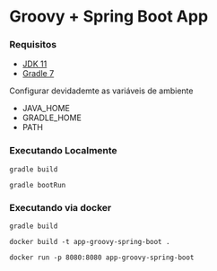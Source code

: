 # Groovy + Spring Boot App

### Requisitos

- [JDK 11](https://www.oracle.com/br/java/technologies/javase-jdk11-downloads.html)
- [Gradle 7](https://gradle.org)

Configurar devidademte as variáveis de ambiente
- JAVA_HOME
- GRADLE_HOME
- PATH

### Executando Localmente

```shell
gradle build
```

```shell
gradle bootRun
```

### Executando via docker

```shell
gradle build
```

```shell
docker build -t app-groovy-spring-boot .
```

```shell
docker run -p 8080:8080 app-groovy-spring-boot 
```